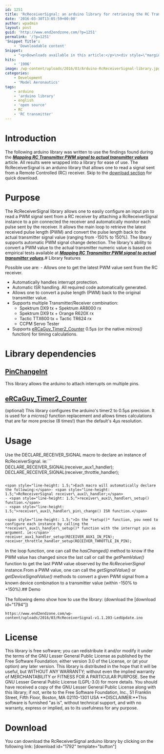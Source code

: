 ```yaml
---
id: 1251
title: 'RcReceiverSignal: an arduino library for retrieving the RC Transmitter value from an RC Receiver pulse'
date: '2016-03-30T13:05:59+00:00'
author: wpadmin
layout: post
guid: 'http://www.end2endzone.com/?p=1251'
permalink: '/?p=1251'
'Snippet Title':
    - 'Downloadable content'
Snippet:
    - "<p>Downloads available in this article:</p>\n<div style=\"margin-bottom: 18px\">\n<p class=\"nomarginbottom\">Library:</p>\n<ul class=\"fa-ul\">\n<li><a href=\"/download/1792/\"><i class=\"fa-li fa fa-download\" style=\"position: inherit;\"></i>[download id=\"1792\" template=\"title\"]</a></li>\n</ul>\n</div>\n<div style=\"margin-bottom: 18px\">\n<p class=\"nomarginbottom\">Example:</p>\n<ul class=\"fa-ul\">\n<li><a href=\"/download/1794/\"><i class=\"fa-li fa fa-download\" style=\"position: inherit;\"></i>[download id=\"1794\" template=\"title\"]</a></li>\n</ul>\n</div>\n"
hits:
    - '1906'
image: /wp-content/uploads/2016/03/Arduino-RcReceiverSignal-library.jpg
categories:
    - Development
    - 'Model Aeronautics'
tags:
    - arduino
    - 'arduino library'
    - english
    - 'open source'
    - RC
    - 'RC transmitter'
---
```


# Introduction

The following arduino library was written to use the findings found during the ***[Mapping RC Transmitter PWM signal to actual transmitter values](/mapping-rc-transmitter-pwm-signal-to-actual-transmitter-values/ "Edit “Mapping RC Transmitter PWM signal to actual transmitter values”")*** article. All results were wrapped into a library for ease of use. The RcReceiverSignal is an arduino library that allows one to read a signal sent from a Remote Controlled (RC) receiver. Skip to the [download section](#Download) for quick download.

# Purpose

The RcReceiverSignal library allows one to easily configure an input pin to read a PWM signal sent from a RC receiver by attaching a RcReceiverSignal instance to a pin connected the receiver and automatically monitor each pulse sent by the receiver. It allows the main loop to retrieve the latest received pulse length (PWM) and convert the pulse length back to the actual transmitter signal value (ranging from -150% to 150%). The library supports automatic PWM signal change detection. The library's ability to convert a PWM value to the actual transmitter numeric value is based on empirical tests available at ***[Mapping RC Transmitter PWM signal to actual transmitter values](/mapping-rc-transmitter-pwm-signal-to-actual-transmitter-values/ "Edit “Mapping RC Transmitter PWM signal to actual transmitter values”").***# Library features

Possible use are: - Allows one to get the latest PWM value sent from the RC receiver.
- Automatically handles interrupt protection.
- Automatic ISR handling. All required code automatically generated.
- Allows one to convert a pulse length (PWM) back to the original transmitter value.
- Supports multiple Transmitter/Receiver combination: 
    - Spektrum DX9 tx + Spektrum AR8000 rx
    - Spektrum DX9 tx + Orange R620X rx
    - Tactic TTX600 tx + Tactic TR624 rx
    - CCPM Servo Tester
- Supports [eRCaGuy\_Timer2\_Counter](http://www.electricrcaircraftguy.com/2014/02/Timer2Counter-more-precise-Arduino-micros-function.html) 0.5µs (or the native *micros()* function) for timing calculations.

# Library dependencies

## [PinChangeInt](https://github.com/GreyGnome/PinChangeInt)

This library allows the arduino to attach interrupts on multiple pins.

## [eRCaGuy\_Timer2\_Counter](http://www.electricrcaircraftguy.com/2014/02/Timer2Counter-more-precise-Arduino-micros-function.html)

(optional) This library configures the arduino's timer2 to 0.5µs precision. It is used for a *micros()* function replacement and allows times calculations that are far more precise (8 times!) than the default's 4µs resolution.

# Usage

<span style="line-height: 1.5;">Use the DECLARE\_RECEIVER\_SIGNAL macro to declare an instance of RcReceiverSignal. ie:</span>```
DECLARE_RECEIVER_SIGNAL(receiver_aux1_handler);
DECLARE_RECEIVER_SIGNAL(receiver_throttle_handler);
```

<span style="line-height: 1.5;">Each macro will automatically declare the following:</span>- <span style="line-height: 1.5;">RcReceiverSignal receiver\_aux1\_handler;</span>
- <span style="line-height: 1.5;">receiver\_aux1\_handler\_setup() function.</span>
- <span style="line-height: 1.5;">receiver\_aux1\_handler\_pin\_change() ISR function.</span>

<span style="line-height: 1.5;">In the *setup()* function, you need to configure each instance by calling the *receiver\_aux1\_handler\_setup()* function with the interrupt pin as argument. ie:</span>```
receiver_aux1_handler_setup(RECEIVER_AUX1_IN_PIN);
receiver_throttle_handler_setup(RECEIVER_THROTTLE_IN_PIN);
```

<span style="line-height: 1.5;">In the loop function, one can call the *hasChanged() m*ethod </span><span style="line-height: 1.5;">to know if the PWM value has changed since the last call or call the *getPwmValue()* function to get the last PWM value observed by the *RcReceiverSignal* instance.</span><span style="line-height: 1.5;">From a PWM value, one can call the *getSignalValue()* or *getDeviceSignalValue()* methods to convert a given PWM signal from a known device combination to a transmitter value (within -150% to +150%).</span>## Demo

The following demo show how to use the library: (download the \[download id="1794"\])

```
https://www.end2endzone.com/wp-content/uploads/2016/03/RcReceiverSignal-v1.1.203-LedUpdate.ino
```

# License

This library is free software; you can redistribute it and/or modify it under the terms of the GNU Lesser General Public License as published by the Free Software Foundation; either version 3.0 of the License, or (at your option) any later version. This library is distributed in the hope that it will be useful, but WITHOUT ANY WARRANTY; without even the implied warranty of MERCHANTABILITY or FITNESS FOR A PARTICULAR PURPOSE. See the GNU Lesser General Public License (LGPL-3.0) for more details. You should have received a copy of the GNU Lesser General Public License along with this library; if not, write to the Free Software Foundation, Inc., 51 Franklin Street, Fifth Floor, Boston, MA 02110-1301 USA **DISCLAIMER:**This software is furnished "as is", without technical support, and with no warranty, express or implied, as to its usefulness for any purpose.

# Download

You can download the RcReceiverSignal arduino library by clicking on the following link: \[download id="1792" template="button"\]